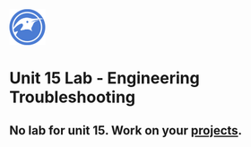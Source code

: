 <div class="flex-container">
        <img src="https://github.com/ProfessionalLinuxUsersGroup/img/blob/main/Assets/Logos/ProLUG_Round_Transparent_LOGO.png?raw=true" width="64" height="64"></img>
    <p>
        <h1>Unit 15 Lab - Engineering Troubleshooting</h1>
    </p>
</div>

## No lab for unit 15. Work on your [projects](./project.md).
